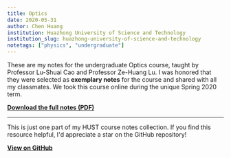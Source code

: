 ```yaml
---
title: Optics
date: 2020-05-31
author: Chen Huang
institution: Huazhong University of Science and Technology
institution_slug: huazhong-university-of-science-and-technology
notetags: ["physics", "undergraduate"]
---
```


These are my notes for the undergraduate Optics course, taught by Professor Lu-Shuai Cao and Professor Ze-Huang Lu. I was honored that they were selected as **exemplary notes** for the course and shared with all my classmates. We took this course online during the unique Spring 2020 term.

[**Download the full notes (PDF)**](/notes/optics/pdf/optics.pdf)

---

This is just one part of my HUST course notes collection. If you find this resource helpful, I'd appreciate a star on the GitHub repository!

[**View on GitHub**](https://github.com/chenx820/HUST-course-notes)
